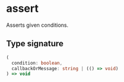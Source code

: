 # assert

Asserts given conditions.

## Type signature

<!-- prettier-ignore-start -->
```typescript
(
  condition: boolean,
  callbackOrMessage: string | (() => void)
) => void
```
<!-- prettier-ignore-end -->
